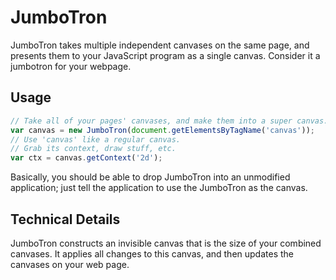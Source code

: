 JumboTron
===========
JumboTron takes multiple independent canvases on the same page, and presents
them to your JavaScript program as a single canvas. Consider it a jumbotron for
your webpage.

Usage
-----
```javascript
// Take all of your pages' canvases, and make them into a super canvas.
var canvas = new JumboTron(document.getElementsByTagName('canvas'));
// Use 'canvas' like a regular canvas.
// Grab its context, draw stuff, etc.
var ctx = canvas.getContext('2d');
```

Basically, you should be able to drop JumboTron into an unmodified
application; just tell the application to use the JumboTron as the canvas.

Technical Details
-----------------
JumboTron constructs an invisible canvas that is the size of your combined
canvases. It applies all changes to this canvas, and then updates the canvases
on your web page.
